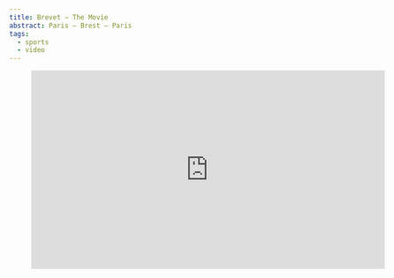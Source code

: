 ```yaml
---
title: Brevet – The Movie
abstract: Paris – Brest – Paris
tags: 
  - sports
  - video
---
```

<figure>
<iframe title="vimeo-player" src="https://player.vimeo.com/video/151890972?h=bd89cc2988" width="640" height="360" frameborder="0"    allowfullscreen></iframe>
</figure>
